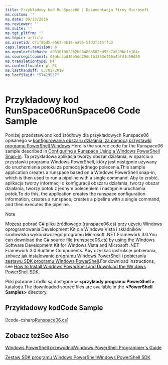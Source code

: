 ```yaml
---
title: Przykładowy kod RunSpace06 | Dokumentacja firmy Microsoft
ms.custom: ''
ms.date: 09/13/2016
ms.reviewer: ''
ms.suite: ''
ms.tgt_pltfrm: ''
ms.topic: article
ms.assetid: d71f86d5-eb62-4b16-aa95-5fd3f314ffd3
caps.latest.revision: 6
ms.openlocfilehash: d0330f082262b68486a582ed95c7a520be1e184c
ms.sourcegitcommit: 69abc5ad16e5dd29ddfb1853e266a4bfd1d59d59
ms.translationtype: MT
ms.contentlocale: pl-PL
ms.lasthandoff: 03/05/2019
ms.locfileid: "57429537"
---
```

# <a name="runspace06-code-sample"></a><span data-ttu-id="a2e5f-102">Przykładowy kod RunSpace06</span><span class="sxs-lookup"><span data-stu-id="a2e5f-102">RunSpace06 Code Sample</span></span>

<span data-ttu-id="a2e5f-103">Poniżej przedstawiono kod źródłowy dla przykładowych Runspace06 opisanego w [konfigurowania obszaru działania, za pomocą przystawki programu PowerShell Windows](http://msdn.microsoft.com/en-us/a7289ee8-9732-49ee-91c7-d533e9538b83).</span><span class="sxs-lookup"><span data-stu-id="a2e5f-103">Here is the source code for the Runspace06 sample described in [Configuring a Runspace Using a Windows PowerShell Snap-in](http://msdn.microsoft.com/en-us/a7289ee8-9732-49ee-91c7-d533e9538b83).</span></span> <span data-ttu-id="a2e5f-104">Ta przykładowa aplikacja tworzy obszar działania, w oparciu o przystawki programu Windows PowerShell, który jest następnie używany do uruchomienia potoku za pomocą jednego polecenia.</span><span class="sxs-lookup"><span data-stu-id="a2e5f-104">This sample application creates a runspace based on a Windows PowerShell snap-in, which is then used to run a pipeline with a single command.</span></span> <span data-ttu-id="a2e5f-105">Aby to zrobić, aplikacja tworzy informacji o konfiguracji obszaru działania, tworzy obszar działania, tworzy potok z jednym poleceniem i następnie uruchamia potok.</span><span class="sxs-lookup"><span data-stu-id="a2e5f-105">To do this, the application creates the runspace configuration information, creates a runspace, creates a pipeline with a single command, and then executes the pipeline.</span></span>

> [!NOTE]
> <span data-ttu-id="a2e5f-106">Możesz pobrać C# pliku źródłowego (runspace06.cs) przy użyciu Windows oprogramowania Development Kit dla Windows Vista i składników środowiska wykonawczego programu Microsoft .NET Framework 3.0.</span><span class="sxs-lookup"><span data-stu-id="a2e5f-106">You can download the C# source file (runspace06.cs) by using the Windows Software Development Kit for Windows Vista and Microsoft .NET Framework 3.0 Runtime Components.</span></span> <span data-ttu-id="a2e5f-107">Aby uzyskać instrukcje pobierania, zobacz [jak instalowanie programu Windows PowerShell i pobierania zestawu SDK programu Windows PowerShell](/powershell/developer/installing-the-windows-powershell-sdk).</span><span class="sxs-lookup"><span data-stu-id="a2e5f-107">For download instructions, see [How to Install Windows PowerShell and Download the Windows PowerShell SDK](/powershell/developer/installing-the-windows-powershell-sdk).</span></span>
>
> <span data-ttu-id="a2e5f-108">Pliki pobrane źródło są dostępne w  **\<przykłady programu PowerShell >** katalogu.</span><span class="sxs-lookup"><span data-stu-id="a2e5f-108">The downloaded source files are available in the **\<PowerShell Samples>** directory.</span></span>

## <a name="code-sample"></a><span data-ttu-id="a2e5f-109">Przykładowy kod</span><span class="sxs-lookup"><span data-stu-id="a2e5f-109">Code Sample</span></span>

[!code-csharp[Runspace06.cs](../../powershell-sdk-samples/SDK-2.0/csharp/Runspace06/Runspace06.cs#L11-L85 "Runspace06.cs")]

## <a name="see-also"></a><span data-ttu-id="a2e5f-110">Zobacz też</span><span class="sxs-lookup"><span data-stu-id="a2e5f-110">See Also</span></span>

[<span data-ttu-id="a2e5f-111">Windows PowerShell przewodnik</span><span class="sxs-lookup"><span data-stu-id="a2e5f-111">Windows PowerShell Programmer's Guide</span></span>](./windows-powershell-programmer-s-guide.md)

[<span data-ttu-id="a2e5f-112">Zestaw SDK programu Windows PowerShell</span><span class="sxs-lookup"><span data-stu-id="a2e5f-112">Windows PowerShell SDK</span></span>](../windows-powershell-reference.md)